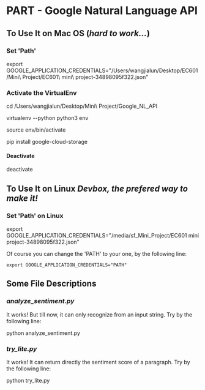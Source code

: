 # PART - Google Natural Language API



## To Use It on Mac OS (***hard to work...***)

### Set 'Path'
export GOOGLE_APPLICATION_CREDENTIALS="/Users/wangjialun/Desktop/EC601/Mini\ Project/EC601\ mini\ project-34898095f322.json"

### Activate the VirtualEnv
cd /Users/wangjialun/Desktop/Mini\ Project/Google_NL_API

virtualenv --python python3 env

source env/bin/activate

pip install google-cloud-storage

#### Deactivate

deactivate



## To Use It on Linux ***Devbox, the prefered way to make it!***

### Set 'Path' on Linux
export GOOGLE_APPLICATION_CREDENTIALS="/media/sf_Mini_Project/EC601 mini project-34898095f322.json"

Of course you can change the 'PATH' to your one, by the following line:

`export GOOGLE_APPLICATION_CREDENTIALS="PATH"`



## Some File Descriptions

### ***analyze_sentiment.py***
It works! 
But till now, it can only recognize from an input string. 
Try by the following line:

python analyze_sentiment.py


### ***try_lite.py***
It works! 
It can return directly the sentiment score of a paragraph. 
Try by the following line:

python try_lite.py
